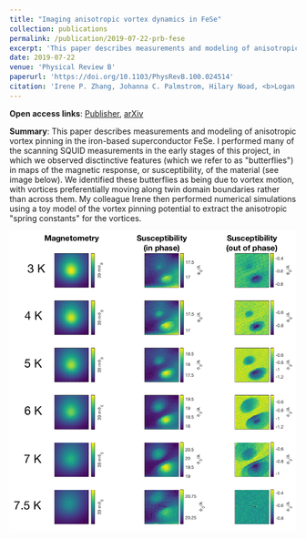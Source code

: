 ```yaml
---
title: "Imaging anisotropic vortex dynamics in FeSe"
collection: publications
permalink: /publication/2019-07-22-prb-fese
excerpt: 'This paper describes measurements and modeling of anisotropic vortex pinning in the iron-based superconductor FeSe.'
date: 2019-07-22
venue: 'Physical Review B'
paperurl: 'https://doi.org/10.1103/PhysRevB.100.024514'
citation: 'Irene P. Zhang, Johanna C. Palmstrom, Hilary Noad, <b>Logan Bishop-Van Horn</b>, Yusuke Iguchi, Zheng Cui, Eli Mueller, John R. Kirtley, Ian R. Fisher, and Kathryn A. Moler, &quot;Imaging anisotropic vortex dynamics in FeSe&quot;, Phys. Rev. B <b>100</b>, 024514 (2019).'
---
```


**Open access links**: [Publisher](https://link.aps.org/accepted/10.1103/PhysRevB.100.024514), [arXiv](https://arxiv.org/abs/1903.11542)

**Summary**: This paper describes measurements and modeling of anisotropic vortex pinning in the iron-based superconductor FeSe. I performed many of the scanning SQUID measurements in the early stages of this project, in which we observed disctinctive features (which we refer to as "butterflies") in maps of the magnetic response, or susceptibility, of the material (see image below). We identified these butterflies as being due to vortex motion, with vortices preferentially moving along twin domain boundaries rather than across them. My colleague Irene then performed numerical simulations using a toy model of the vortex pinning potential to extract the anisotropic "spring constants" for the vortices.

!["Butterflies" in FeSe due to anisotropic vortex motion](../images/butterfly1.png)
